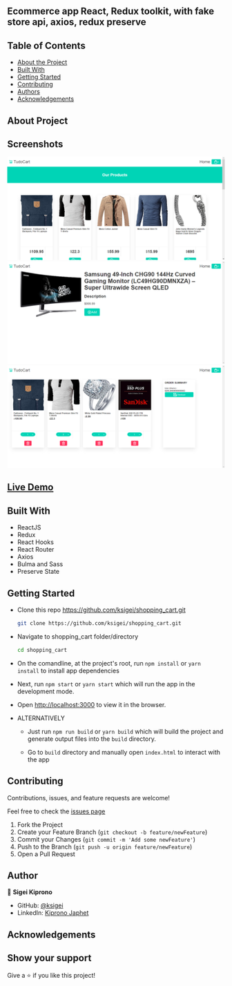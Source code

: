 ## Ecommerce app React, Redux toolkit, with fake store api, axios, redux preserve

## Table of Contents

* [About the Project](#about-the-project)
* [Built With](#built-with)
* [Getting Started](#getting-started)
* [Contributing](#contributing)
* [Authors](#author)
* [Acknowledgements](#acknowledgements)

## About Project
## Screenshots
![screenshot](./screenshots/screen1.png)
![screenshot](./screenshots/screen2.png)
![screenshot](./screenshots/screen3.png)

## [Live Demo](https://shopping-cart-75h6g1re0-ksigei.vercel.app/)


## Built With

* ReactJS
* Redux
* React Hooks
* React Router
* Axios
* Bulma and Sass
* Preserve State

## Getting Started

* Clone this repo <https://github.com/ksigei/shopping_cart.git>

    ```bash
    git clone https://github.com/ksigei/shopping_cart.git
    ```

* Navigate to shopping_cart folder/directory

    ```bash
    cd shopping_cart
    ```

* On the comandline, at the project's root, run ```npm install``` or ```yarn install``` to install app dependencies

* Next, run ```npm start``` or ```yarn start``` which will run the app in the development mode.

* Open [http://localhost:3000](http://localhost:3000) to view it in the browser.

* ALTERNATIVELY

  * Just run ```npm run build``` or ```yarn build``` which will build the project and generate output files into the ```build``` directory.

  * Go to ```build``` directory and manually open ```index.html``` to interact with the app


## Contributing

Contributions, issues, and feature requests are welcome!

Feel free to check the [issues page](../../issues)

  1. Fork the Project
  2. Create your Feature Branch (`git checkout -b feature/newFeature`)
  3. Commit your Changes (`git commit -m 'Add some newFeature'`)
  4. Push to the Branch (`git push -u origin feature/newFeature`)
  5. Open a Pull Request

## Author

👤 **Sigei Kiprono**

- GitHub: [@ksigei](https://github.com/ksigei)
- LinkedIn: [Kiprono Japhet](https://www.linkedin.com/in/kiprono-japhet/)

## Acknowledgements


## Show your support

Give a ⭐️ if you like this project!
